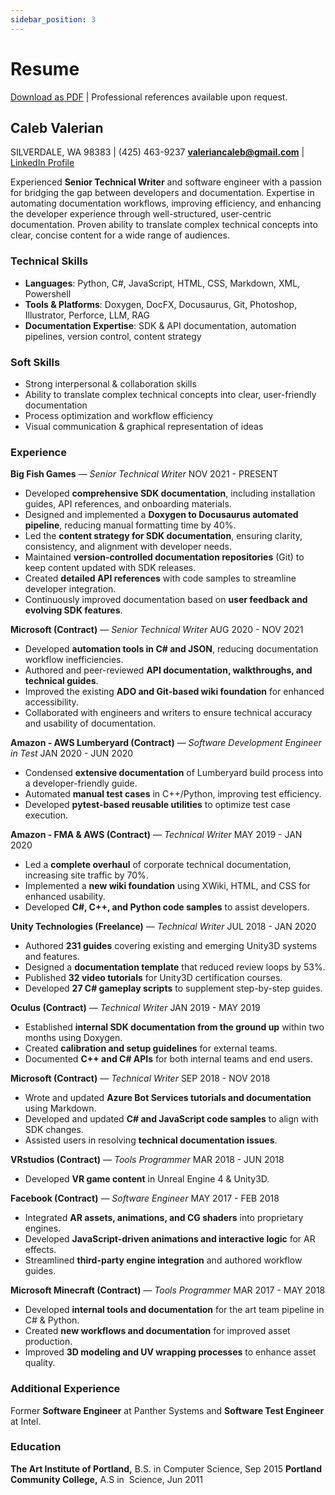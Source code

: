 ```yaml
---
sidebar_position: 3
---
```


# Resume

<FAIcon icon="fa-solid fa-file-pdf" size="1.5x" /> [Download as PDF](../static/files/caleb_valerian_resume.pdf) | Professional references available upon request.

## Caleb Valerian                                   
SILVERDALE, WA 98383 | (425) 463-9237
[**valeriancaleb@gmail.com**](mailto:valeriancaleb@gmail.com) | <FAIcon icon="fa-brands fa-linkedin" size="1x" /> [LinkedIn Profile](https://www.linkedin.com/in/caleb-valerian/)

Experienced **Senior Technical Writer** and software engineer with a passion for bridging the gap between developers and documentation. Expertise in automating documentation workflows, improving efficiency, and enhancing the developer experience through well-structured, user-centric documentation. Proven ability to translate complex technical concepts into clear, concise content for a wide range of audiences.

### Technical Skills

- **Languages**: Python, C#, JavaScript, HTML, CSS, Markdown, XML, Powershell
- **Tools & Platforms**: Doxygen, DocFX, Docusaurus, Git, Photoshop, Illustrator, Perforce, LLM, RAG
- **Documentation Expertise**: SDK & API documentation, automation pipelines, version control, content strategy

### Soft Skills

- Strong interpersonal & collaboration skills
- Ability to translate complex technical concepts into clear, user-friendly documentation
- Process optimization and workflow efficiency
- Visual communication & graphical representation of ideas

### Experience

**Big Fish Games** — _Senior Technical Writer_
NOV 2021 - PRESENT

- Developed **comprehensive SDK documentation**, including installation guides, API references, and onboarding materials.
- Designed and implemented a **Doxygen to Docusaurus automated pipeline**, reducing manual formatting time by 40%.
- Led the **content strategy for SDK documentation**, ensuring clarity, consistency, and alignment with developer needs.
- Maintained **version-controlled documentation repositories** (Git) to keep content updated with SDK releases.
- Created **detailed API references** with code samples to streamline developer integration.
- Continuously improved documentation based on **user feedback and evolving SDK features**.

**Microsoft (Contract)** — _Senior Technical Writer_
AUG 2020 - NOV 2021

- Developed **automation tools in C# and JSON**, reducing documentation workflow inefficiencies.
- Authored and peer-reviewed **API documentation, walkthroughs, and technical guides**.
- Improved the existing **ADO and Git-based wiki foundation** for enhanced accessibility.
- Collaborated with engineers and writers to ensure technical accuracy and usability of documentation.

**Amazon - AWS Lumberyard (Contract)** — _Software Development Engineer in Test_
JAN 2020 - JUN 2020

- Condensed **extensive documentation** of Lumberyard build process into a developer-friendly guide.
- Automated **manual test cases** in C++/Python, improving test efficiency.
- Developed **pytest-based reusable utilities** to optimize test case execution.

**Amazon - FMA & AWS (Contract)** — _Technical Writer_
MAY 2019 - JAN 2020

- Led a **complete overhaul** of corporate technical documentation, increasing site traffic by 70%.
- Implemented a **new wiki foundation** using XWiki, HTML, and CSS for enhanced usability.
- Developed **C#, C++, and Python code samples** to assist developers.

**Unity Technologies (Freelance)** — _Technical Writer_
JUL 2018 - JAN 2020

- Authored **231 guides** covering existing and emerging Unity3D systems and features.
- Designed a **documentation template** that reduced review loops by 53%.
- Published **32 video tutorials** for Unity3D certification courses.
- Developed **27 C# gameplay scripts** to supplement step-by-step guides.

**Oculus (Contract)** — _Technical Writer_
JAN 2019 - MAY 2019

- Established **internal SDK documentation from the ground up** within two months using Doxygen.
- Created **calibration and setup guidelines** for external teams.
- Documented **C++ and C# APIs** for both internal teams and end users.

**Microsoft (Contract)** — _Technical Writer_
SEP 2018 - NOV 2018

- Wrote and updated **Azure Bot Services tutorials and documentation** using Markdown.
- Developed and updated **C# and JavaScript code samples** to align with SDK changes.
- Assisted users in resolving **technical documentation issues**.

**VRstudios (Contract)** — _Tools Programmer_
MAR 2018 - JUN 2018
- Developed **VR game content** in Unreal Engine 4 & Unity3D.

**Facebook (Contract)** — _Software Engineer_
MAY 2017 - FEB 2018

- Integrated **AR assets, animations, and CG shaders** into proprietary engines.
- Developed **JavaScript-driven animations and interactive logic** for AR effects.
- Streamlined **third-party engine integration** and authored workflow guides.

**Microsoft Minecraft (Contract)** — _Tools Programmer_
MAR 2017 - MAY 2018

- Developed **internal tools and documentation** for the art team pipeline in C# & Python.
- Created **new workflows and documentation** for improved asset production.
- Improved **3D modeling and UV wrapping processes** to enhance asset quality.

### Additional Experience

Former **Software Engineer** at Panther Systems and **Software Test Engineer** at Intel. 

### Education

**The Art Institute of Portland,** B.S. in Computer Science, Sep 2015
**Portland Community College,** A.S in  Science, Jun 2011
